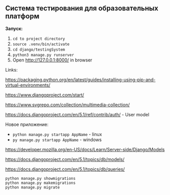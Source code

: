 ## Система тестирования для образовательных платформ

**Запуск:**
1. `cd to project directory`
2. `source .venv/bin/activate`
3. `cd django/testingSystem`
4. `python3 manage.py runserver`
5. Open http://127.0.0.1:8000/ in browser

Links:

https://packaging.python.org/en/latest/guides/installing-using-pip-and-virtual-environments/

https://www.djangoproject.com/start/

https://www.svgrepo.com/collection/multimedia-collection/

https://docs.djangoproject.com/en/5.1/ref/contrib/auth/ - User model


Новое приложение:   
- `python manage.py startapp AppName` - linux  
- `py manage.py startapp AppName` - windows

https://developer.mozilla.org/en-US/docs/Learn/Server-side/Django/Models

https://docs.djangoproject.com/en/5.1/topics/db/models/

https://docs.djangoproject.com/en/5.1/topics/db/queries/

```
python manage.py showmigrations
python manage.py makemigrations
python manage.py migrate
```